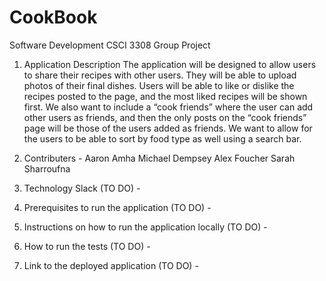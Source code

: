 # CookBook
Software Development CSCI 3308 Group Project

1. Application Description
The application will be designed to allow users to share their recipes with other users. They will be able to upload photos of their final dishes. Users will be able to like or dislike the recipes posted to the page, and the most liked recipes will be shown first. 
We also want to include a “cook friends” where the user can add other users as friends, and then the only posts on the “cook friends” page will be those of the users added as friends. We want to allow for the users to be able to sort by food type as well using a search bar. 

2. Contributers -
Aaron Amha
Michael Dempsey
Alex Foucher
Sarah Sharroufna

3. Technology Slack (TO DO) -

4. Prerequisites to run the application (TO DO) -

5. Instructions on how to run the application locally (TO DO) -

6. How to run the tests (TO DO) -

7. Link to the deployed application (TO DO) -
